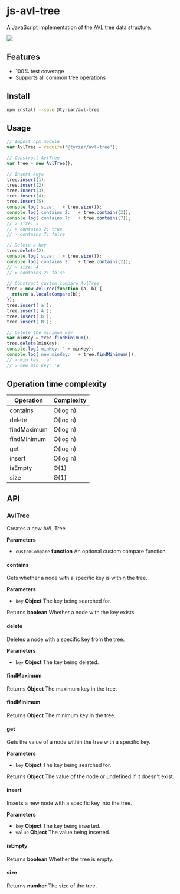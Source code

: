 # js-avl-tree

A JavaScript implementation of the [AVL tree](http://www.growingwiththeweb.com/data-structures/avl-tree/overview/) data structure.

![](http://www.growingwiththeweb.com/images/data-structures/avl-tree/avl-tree.svg)

## Features

- 100% test coverage
- Supports all common tree operations

## Install

```bash
npm install --save @tyriar/avl-tree
```

## Usage

```javascript
// Import npm module
var AvlTree = require('@tyriar/avl-tree');

// Construct AvlTree
var tree = new AvlTree();

// Insert keys
tree.insert(1);
tree.insert(2);
tree.insert(3);
tree.insert(4);
tree.insert(5);
console.log('size: ' + tree.size());
console.log('contains 2: ' + tree.contains(2));
console.log('contains 7: ' + tree.contains(7));
// > size: 5
// > contains 2: true
// > contains 7: false

// Delete a key
tree.delete(2);
console.log('size: ' + tree.size());
console.log('contains 2: ' + tree.contains(2));
// > size: 4
// > contains 2: false

// Construct custom compare AvlTree
tree = new AvlTree(function (a, b) {
  return a.localeCompare(b);
});
tree.insert('a');
tree.insert('A');
tree.insert('b');
tree.insert('B');

// Delete the minimum key
var minKey = tree.findMinimum();
tree.delete(minKey);
console.log('minKey: ' + minKey);
console.log('new minKey: ' + tree.findMinimum());
// > min key: 'a'
// > new min key: 'A'
```

## Operation time complexity

| Operation   | Complexity |
| ----------- | ---------- |
| contains    | O(log n)   |
| delete      | O(log n)   |
| findMaximum | O(log n)   |
| findMinimum | O(log n)   |
| get         | O(log n)   |
| insert      | O(log n)   |
| isEmpty     | Θ(1)       |
| size        | Θ(1)       |

## API

### AvlTree

Creates a new AVL Tree.

**Parameters**

-   `customCompare` **function** An optional custom compare function.

#### contains

Gets whether a node with a specific key is within the tree.

**Parameters**

-   `key` **Object** The key being searched for.

Returns **boolean** Whether a node with the key exists.

#### delete

Deletes a node with a specific key from the tree.

**Parameters**

-   `key` **Object** The key being deleted.

#### findMaximum

Returns **Object** The maximum key in the tree.

#### findMinimum

Returns **Object** The minimum key in the tree.

#### get

Gets the value of a node within the tree with a specific key.

**Parameters**

-   `key` **Object** The key being searched for.

Returns **Object** The value of the node or undefined if it doesn't exist.

#### insert

Inserts a new node with a specific key into the tree.

**Parameters**

-   `key` **Object** The key being inserted.
-   `value` **Object** The value being inserted.

#### isEmpty

Returns **boolean** Whether the tree is empty.

#### size

Returns **number** The size of the tree.
